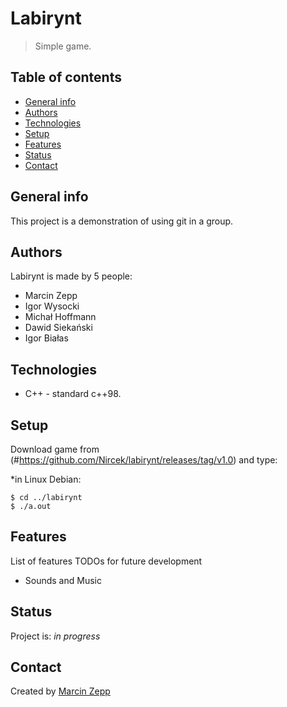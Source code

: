 # Labirynt
> Simple game.

## Table of contents
* [General info](#general-info)
* [Authors](#authors)
* [Technologies](#technologies)
* [Setup](#setup)
* [Features](#features)
* [Status](#status)
* [Contact](#contact)

## General info
This project is a demonstration of using git in a group.

## Authors
Labirynt is made by 5 people:
* Marcin Zepp
* Igor Wysocki
* Michał Hoffmann
* Dawid Siekański
* Igor Białas

## Technologies
* C++ - standard c++98.

## Setup
Download game from (#https://github.com/Nircek/labirynt/releases/tag/v1.0)
and type:

*in Linux Debian:
```
$ cd ../labirynt
$ ./a.out
```

## Features
List of features TODOs for future development
* Sounds and Music

## Status
Project is: _in progress_

## Contact
Created by [Marcin Zepp](#m.zepp@outlook.com)

